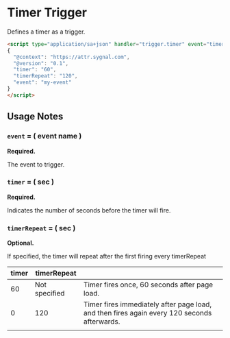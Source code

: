 # Timer Trigger

Defines a timer as a trigger.&#x20;







```html
<script type="application/sa+json" handler="trigger.timer" event="timer1">
{
  "@context": "https://attr.sygnal.com",
  "@version": "0.1",
  "timer": "60", 
  "timerRepeat": "120",
  "event": "my-event" 
}
</script>
```





## Usage Notes

### `event`  = ( event name )

**Required.**&#x20;

The event to trigger.&#x20;

### `timer` = ( sec )

**Required.** &#x20;

Indicates the number of seconds before the timer will fire.&#x20;

### `timerRepeat` = ( sec )&#x20;

**Optional.** &#x20;

If specified, the timer will repeat after the first firing every timerRepeat



| timer | timerRepeat   |                                                                                              |
| ----- | ------------- | -------------------------------------------------------------------------------------------- |
| 60    | Not specified | Timer fires once, 60 seconds after page load.                                                |
| 0     | 120           | Timer fires immediately after page load, and then fires again every 120 seconds afterwards.  |
|       |               |                                                                                              |











